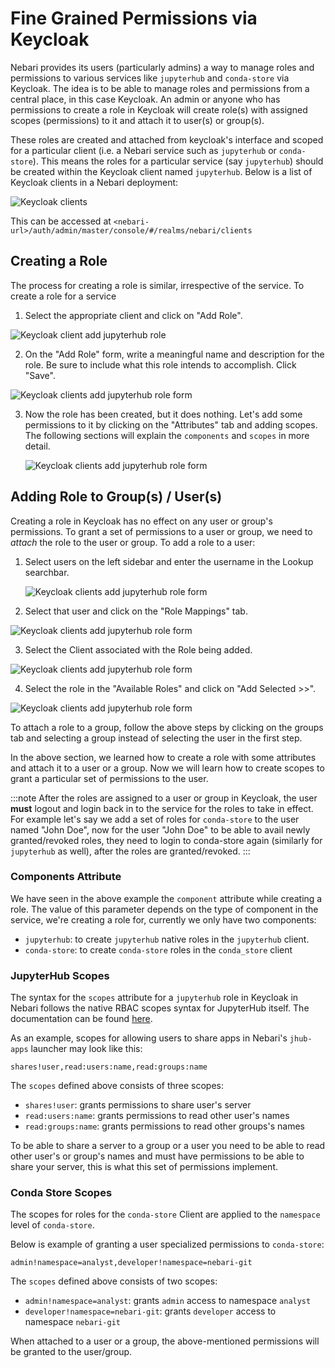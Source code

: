 # Fine Grained Permissions via Keycloak

Nebari provides its users (particularly admins) a way to manage roles and permissions to
various services like `jupyterhub` and `conda-store` via Keycloak. The idea is to be able to manage
roles and permissions from a central place, in this case Keycloak. An admin or anyone who has
permissions to create a role in Keycloak will create role(s) with assigned scopes (permissions)
to it and attach it to user(s) or group(s).

These roles are created and attached from keycloak's interface and scoped for a particular
client (i.e. a Nebari service such as `jupyterhub` or `conda-store`). This means the roles for a
particular service (say `jupyterhub`) should be created within the Keycloak client named
`jupyterhub`. Below is a list of Keycloak clients in a Nebari deployment:

![Keycloak clients](/img/how-tos/fine_grainer_permissions_keycloak_clients.png)

This can be accessed at `<nebari-url>/auth/admin/master/console/#/realms/nebari/clients`

## Creating a Role

The process for creating a role is similar, irrespective of the service. To create a role for a
service

1. Select the appropriate client and click on "Add Role".

  ![Keycloak client add jupyterhub role](/img/how-tos/keycloak_jupyterhub_client.png)

2. On the "Add Role" form, write a meaningful name and description for the role. Be sure to include what this role intends to accomplish. Click "Save".

  ![Keycloak clients add jupyterhub role form](/img/how-tos/keycloak_jupyterhub_add_role.png)

3. Now the role has been created, but it does nothing. Let's add some permissions to it by clicking on the "Attributes" tab
     and adding scopes. The following sections will explain the `components` and `scopes` in more detail.

     ![Keycloak clients add jupyterhub role form](/img/how-tos/keycloak_add_role_attributes.png)

## Adding Role to Group(s) / User(s)

Creating a role in Keycloak has no effect on any user or group's permissions. To grant a set of permissions
to a user or group, we need to _attach_ the role to the user or group. To add a role to a user:

1. Select users on the left sidebar and enter the username in the Lookup searchbar.

     ![Keycloak clients add jupyterhub role form](/img/how-tos/keycloak_select_user.png)

2. Select that user and click on the "Role Mappings" tab.

  ![Keycloak clients add jupyterhub role form](/img/how-tos/user_role_mapping_tab.png)

3. Select the Client associated with the Role being added.

  ![Keycloak clients add jupyterhub role form](/img/how-tos/user_role_mapping_roles.png)

4. Select the role in the "Available Roles" and click on "Add Selected >>".

  ![Keycloak clients add jupyterhub role form](/img/how-tos/user_role_mapping_add_role.png)

To attach a role to a group, follow the above steps by clicking on the groups tab and selecting a group instead of selecting the user in the first step. 

In the above section, we learned how to create a role with some attributes and attach it to a user or a group.
Now we will learn how to create scopes to grant a particular set of permissions to the user.

:::note
After the roles are assigned to a user or group in Keycloak, the user **must** logout and login back in to the service
for the roles to take in effect. For example let's say we add a set of roles for `conda-store` to the user named
"John Doe", now for the user "John Doe" to be able to avail newly granted/revoked roles, they need to login to
conda-store again (similarly for `jupyterhub` as well), after the roles are granted/revoked.
:::

### Components Attribute

We have seen in the above example the `component` attribute while creating a role. The value of this parameter
depends on the type of component in the service, we're creating a role for, currently we only have two components:

- `jupyterhub`: to create `jupyterhub` native roles in the `jupyterhub` client.
- `conda-store`: to create `conda-store` roles in the `conda_store` client

### JupyterHub Scopes

The syntax for the `scopes` attribute for a `jupyterhub` role in Keycloak in Nebari follows the native RBAC scopes syntax
for JupyterHub itself. The documentation can be found [here](https://jupyterhub.readthedocs.io/en/stable/rbac/scopes.html#scope-conventions).

As an example, scopes for allowing users to share apps in Nebari's `jhub-apps` launcher may look like this:

`shares!user,read:users:name,read:groups:name`

The `scopes` defined above consists of three scopes:

- `shares!user`: grants permissions to share user's server
- `read:users:name`: grants permissions to read other user's names
- `read:groups:name`: grants permissions to read other groups's names

To be able to share a server to a group or a user you need to be able to read other user's or group's names and must have
permissions to be able to share your server, this is what this set of permissions implement.

### Conda Store Scopes

The scopes for roles for the `conda-store` Client are applied to the `namespace` level of `conda-store`.

Below is example of granting a user specialized permissions to `conda-store`:

`admin!namespace=analyst,developer!namespace=nebari-git`

The `scopes` defined above consists of two scopes:

- `admin!namespace=analyst`: grants `admin` access to namespace `analyst`
- `developer!namespace=nebari-git`: grants `developer` access to namespace `nebari-git`

When attached to a user or a group, the above-mentioned permissions will be granted to the user/group.
